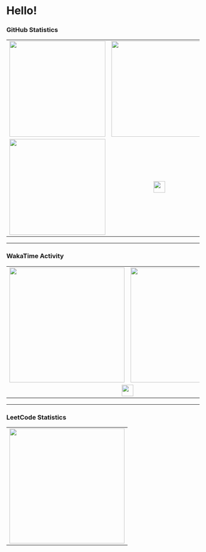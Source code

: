 # Hello!

### GitHub Statistics

<div align="center">
    <table>
        <tr>
            <td>
                <a href="https://github.com/anuraghazra/github-readme-stats">
                    <img src="https://github-readme-stats-5w5otha6c-notfish232.vercel.app/api?username=NotFish232&theme=onedark" height="250">
                </a>
            </td>
            <td>
                <a href="https://github.com/anuraghazra/github-readme-stats">
                    <img src="https://github-readme-stats-5w5otha6c-notfish232.vercel.app/api/top-langs?username=NotFish232&langs_count=6&hide=jupyter%20notebook&theme=onedark&layout=compact" height="250">
                </a>
            </td>
        </tr>
        <tr>
            <td>
                <a href="https://github.com/DenverCoder1/github-readme-streak-stats">
                    <img src="https://streak-stats.demolab.com/?user=notfish232&theme=dark" height="250">
                </a>
            </td>
            <td colspan="3" align="center">
                <a href="https://github.com/antonkomarev/github-profile-views-counter">
                    <img src="https://komarev.com/ghpvc/?username=NotFish232&style=flat-square" height="30">
                </a>
            </td>
        </tr>
    </table>
</div>

---

### WakaTime Activity

<div align="center">
    <table>
        <tr>
            <td>
                <img src="https://wakatime.com/share/@NotFish/14655ed7-35ab-4cde-8a0c-e9bf7ea7d850.svg" height="300">
            </td>
            <td>
                <img src="https://wakatime.com/share/@NotFish/1eac247f-3159-447e-9561-228788a76a27.svg" height="300">
            </td>
        </tr>
        <tr>
            <td colspan="2" align="center">
                <a href="https://wakatime.com/@018e633f-6db1-4557-84e5-f5a933f3bb2b">
                    <img src="https://wakatime.com/badge/user/018e633f-6db1-4557-84e5-f5a933f3bb2b.svg" height="30">
                </a>
            </td>
        </tr>
    </table>
</div>

---

### LeetCode Statistics

<div align="center">
    <table>
        <tr>
            <td>
                <a href="https://github.com/JacobLinCool/LeetCode-Stats-Card">
                    <img src="https://leetcard.jacoblin.cool/notfish255?ext=heatmap" height="300">
                </a>
            </td>
        </tr>
    </table>
</div>
